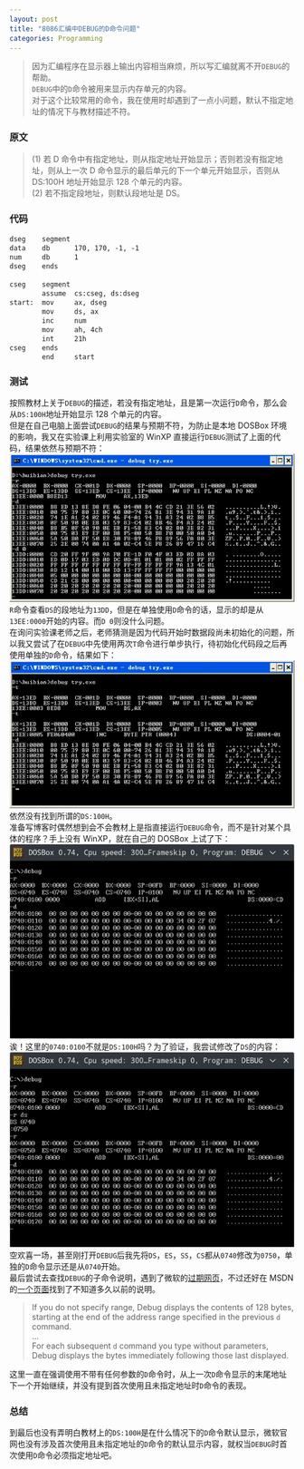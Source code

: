 ```yaml
---
layout: post
title: "8086汇编中DEBUG的D命令问题"
categories: Programming
---
```


> 因为汇编程序在显示器上输出内容相当麻烦，所以写汇编就离不开`DEBUG`的帮助。  
> `DEBUG`中的`D`命令被用来显示内存单元的内容。  
> 对于这个比较常用的命令，我在使用时却遇到了一点小问题，默认不指定地址的情况下与教材描述不符。

<!-- more -->

### 原文
> (1) 若 D 命令中有指定地址，则从指定地址开始显示；否则若没有指定地址，则从上一次 D 命令显示的最后单元的下一个单元开始显示，否则从 DS:100H 地址开始显示 128 个单元的内容。  
> (2) 若不指定段地址，则默认段地址是 DS。

### 代码
```
dseg    segment
data    db      170, 170, -1, -1
num     db      1
dseg    ends

cseg    segment
        assume  cs:cseg, ds:dseg
start:  mov     ax, dseg
        mov     ds, ax
        inc     num
        mov     ah, 4ch
        int     21h
cseg    ends
        end     start
```

### 测试
按照教材上关于`DEBUG`的描述，若没有指定地址，且是第一次运行`D`命令，那么会从`DS:100H`地址开始显示 128 个单元的内容。  
但是在自己电脑上面尝试`DEBUG`的结果与预期不符，为防止是本地 DOSBox 环境的影响，我又在实验课上利用实验室的 WinXP 直接运行`DEBUG`测试了上面的代码，结果依然与预期不符：
![debug_d_1](/public/image/debug_d_1.webp)
`R`命令查看`DS`的段地址为`13DD`，但是在单独使用`D`命令的话，显示的却是从`13EE:0000`开始的内容。而`D 0`则没什么问题。  
在询问实验课老师之后，老师猜测是因为代码开始时数据段尚未初始化的问题，所以我又尝试了在`DEBUG`中先使用两次`T`命令进行单步执行，待初始化代码段之后再使用单独的`D`命令，结果如下：
![debug_d_2](/public/image/debug_d_2.webp)
依然没有找到所谓的`DS:100H`。  
准备写博客时偶然想到会不会教材上是指直接运行`DEBUG`命令，而不是针对某个具体的程序？手上没有 WinXP，就在自己的 DOSBox 上试了下：
![debug_d_3](/public/image/debug_d_3.webp)
诶！这里的`0740:0100`不就是`DS:100H`吗？为了验证，我尝试修改了`DS`的内容：
![debug_d_4](/public/image/debug_d_4.webp)
空欢喜一场，甚至刚打开`DEBUG`后我先将`DS`，`ES`，`SS`，`CS`都从`0740`修改为`0750`，单独的`D`命令显示还是从`0740`开始。  
最后尝试去查找`DEBUG`的子命令说明，遇到了微软的[过期网页](https://docs.microsoft.com/en-us/previous-versions/windows/it-pro/windows-xp/bb491041(v%3dtechnet.10))，不过还好在 MSDN 的[一个页面](https://msdn.microsoft.com/en-us/library/cc722863.aspx#XSLTsection125121120120)找到了不知道多久以前的说明。
> If you do not specify range, Debug displays the contents of 128 bytes, starting at the end of the address range specified in the previous `d` command.  
> ...  
> For each subsequent `d` command you type without parameters, Debug displays the bytes immediately following those last displayed.  

这里一直在强调使用不带有任何参数的`D`命令时，从上一次`D`命令显示的末尾地址下一个开始继续，并没有提到首次使用且未指定地址时`D`命令的表现。  

### 总结
到最后也没有弄明白教材上的`DS:100H`是在什么情况下的`D`命令默认显示，微软官网也没有涉及首次使用且未指定地址的`D`命令的默认显示内容，就权当`DEBUG`时首次使用`D`命令必须指定地址吧。

